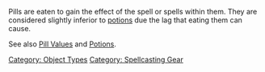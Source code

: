 Pills are eaten to gain the effect of the spell or spells within them.
They are considered slightly inferior to
[potions](:Category:Potions.md "wikilink") due the lag that eating them
can cause.

See also [Pill Values](Pill_Values.md "wikilink") and
[Potions](:Category:_Potions.md "wikilink").

[Category: Object Types](Category:_Object_Types "wikilink") [Category:
Spellcasting Gear](Category:_Spellcasting_Gear "wikilink")
